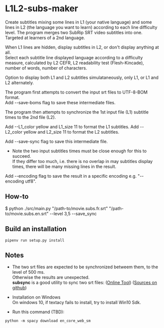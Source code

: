 # L1L2-subs-maker

Create subtitles mixing some lines in L1 (your native language) and some lines 
in L2 (the language you want to learn) according to each line difficulty level. 
The program merges two SubRip SRT video subtitles into one.   
Targeted at learners of a 2nd language. 

When L1 lines are hidden, display subtitles in L2, or don't display anything at all.   
Select each subtitle line displayed language according to a difficulty measure, 
calculated by L2 CEFR, L2 readability test (Flesh-Kincade), number of words, number of characters. 

Option to display both L1 and L2 subtitles simulataneously, only L1, or L1 and L2 alternately.

The program first attempts to convert the input srt files to UTF-8-BOM format.   
Add --save-boms flag to save these intermediate files.   

The program then attempts to synchronize the 1st input file (L1) subtitle times to the 2nd file (L2).   

Add --L1_color yellow and L1_size 11 to format the L1 subtitles.
Add --L2_color yellow and L2_size 11 to format the L2 subtitles.

Add --save-sync flag to save this intermediate file.
* Note the two input subtitles times must be close enough for this to succeed.   
If they differ too much, i.e. there is no overlap in may subtitles display times, there will be 
many missing lines in the result.   

Add --encoding flag to save the result in a specific encoding e.g. "--encoding utf8".

## How-to

$ python ./src/main.py "/path-to/movie.subs.fr.srt" "/path-to/movie.subs.en.srt" --level 3,5 --save_sync

## Build an installation
```
pipenv run setup.py install
```

## Notes

* The two srt files are expected to be synchronized betweem them, to the level of 500 ms.   
Otherwise the results are unexpected.   
<b>subsync</b> is a good utility to sync two srt files: ([Online Tool](https://subsync.online/en/online.html))  ([Sources on github](https://github.com/sc0ty/subsync))

* Installation on Windows  
On windows 10, if textacy fails to install, try to install Win10 Sdk.   

* Run this command (TBD):
```
python -m spacy download en_core_web_sm
```
